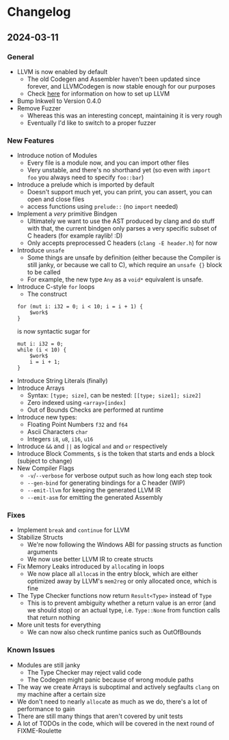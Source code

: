 # Changelog
## 2024-03-11
### General
- LLVM is now enabled by default
    - The old Codegen and Assembler haven't been updated since forever, and LLVMCodegen is now stable enough for our purposes
    - Check [here](./notes/llvm.md) for information on how to set up LLVM
- Bump Inkwell to Version 0.4.0
- Remove Fuzzer
    - Whereas this was an interesting concept, maintaining it is very rough
    - Eventually I'd like to switch to a proper fuzzer

### New Features
- Introduce notion of Modules
    - Every file is a module now, and you can import other files
    - Very unstable, and there's no shorthand yet (so even with `import foo` you always need to specify `foo::bar`)
- Introduce a prelude which is imported by default
    - Doesn't support much yet, you can print, you can assert, you can open and close files
    - access functions using `prelude::` (no `import` needed)
- Implement a *very* primitive Bindgen
    - Ultimately we want to use the AST produced by clang and do stuff with that, the current bindgen only parses a very specific subset of C headers (for example raylib! :D)
    - Only accepts preprocessed C headers (`clang -E header.h`) for now
- Introduce `unsafe`
    - Some things are unsafe by definition (either because the Compiler is still janky, or because we call to C), which require an `unsafe {}` block to be called
    - For example, the new type `Any` as a `void*` equivalent is unsafe.
- Introduce C-style `for` loops
    - The construct
    ```
    for (mut i: i32 = 0; i < 10; i = i + 1) {
        $work$
    }
    ```
    is now syntactic sugar for
    ```
    mut i: i32 = 0;
    while (i < 10) {
        $work$
        i = i + 1;
    }
    ```
- Introduce String Literals (finally)
- Introduce Arrays
    - Syntax: `[type; size]`, can be nested: `[[type; size1]; size2]`
    - Zero indexed using `<array>[index]`
    - Out of Bounds Checks are performed at runtime
- Introduce new types:
    - Floating Point Numbers `f32` and `f64`
    - Ascii Characters `char`
    - Integers `i8`, `u8`, `i16`, `u16`
- Introduce `&&` and `||` as logical `and` and `or` respectively
- Introduce Block Comments, `$` is the token that starts and ends a block (subject to change)
- New Compiler Flags
    - `-v`/`--verbose` for verbose output such as how long each step took
    - `--gen-bind` for generating bindings for a C header (WIP)
    - `--emit-llvm` for keeping the generated LLVM IR
    - `--emit-asm` for emitting the generated Assembly

### Fixes
- Implement `break` and `continue` for LLVM
- Stabilize Structs
    - We're now following the Windows ABI for passing structs as function arguments
    - We now use better LLVM IR to create structs
- Fix Memory Leaks introduced by `alloca`ting in loops
    - We now place all `alloca`s in the entry block, which are either optimized away by LLVM's `mem2reg` or only allocated once, which is fine
- The Type Checker functions now return `Result<Type>` instead of `Type`
    - This is to prevent ambiguity whether a return value is an error (and we should stop) or an actual type, i.e. `Type::None` from function calls that return nothing
- More unit tests for everything
    - We can now also check runtime panics such as OutOfBounds

### Known Issues
- Modules are still janky
    - The Type Checker may reject valid code
    - The Codegen might panic because of wrong module paths
- The way we create Arrays is suboptimal and actively segfaults `clang` on my machine after a certain size
- We don't need to nearly `alloca`te as much as we do, there's a lot of performance to gain
- There are still many things that aren't covered by unit tests
- A lot of TODOs in the code, which will be covered in the next round of FIXME-Roulette